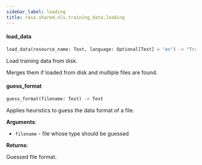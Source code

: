 ```yaml
---
sidebar_label: loading
title: rasa.shared.nlu.training_data.loading
---
```


#### load\_data

```python
load_data(resource_name: Text, language: Optional[Text] = "en") -> "TrainingData"
```

Load training data from disk.

Merges them if loaded from disk and multiple files are found.

#### guess\_format

```python
guess_format(filename: Text) -> Text
```

Applies heuristics to guess the data format of a file.

**Arguments**:

- `filename` - file whose type should be guessed
  

**Returns**:

  Guessed file format.

